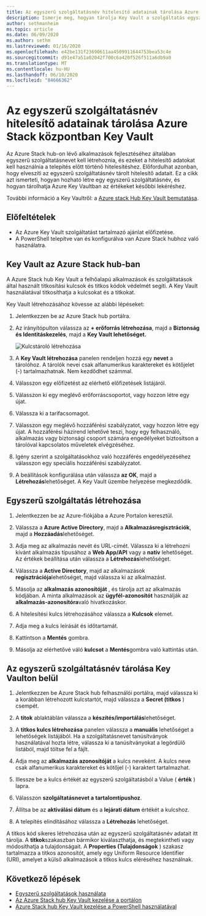 ```yaml
---
title: Az egyszerű szolgáltatásnév hitelesítő adatainak tárolása Azure Stack központban Key Vault
description: Ismerje meg, hogyan tárolja Key Vault a szolgáltatás egyszerű hitelesítő adatait Azure Stack hub-on
author: sethmanheim
ms.topic: article
ms.date: 06/09/2020
ms.author: sethm
ms.lastreviewed: 01/16/2020
ms.openlocfilehash: e42be131f23690611aa4509911644753bea53c4e
ms.sourcegitcommit: d91e47a51a02042f700c6a420f526f511a6db9a0
ms.translationtype: MT
ms.contentlocale: hu-HU
ms.lasthandoff: 06/10/2020
ms.locfileid: "84666362"
---
```

# <a name="store-service-principal-credentials-in-azure-stack-hub-key-vault"></a>Az egyszerű szolgáltatásnév hitelesítő adatainak tárolása Azure Stack központban Key Vault

Az Azure Stack hub-on lévő alkalmazások fejlesztéséhez általában egyszerű szolgáltatásnevet kell létrehoznia, és ezeket a hitelesítő adatokat kell használnia a telepítés előtt történő hitelesítéshez. Előfordulhat azonban, hogy elveszíti az egyszerű szolgáltatásnév tárolt hitelesítő adatait. Ez a cikk azt ismerteti, hogyan hozható létre egy egyszerű szolgáltatásnév, és hogyan tárolhatja Azure Key Vaultban az értékeket későbbi lekéréshez.

További információ a Key Vaultről: a [Azure stack Hub Key Vault bemutatása](azure-stack-key-vault-intro.md).

## <a name="prerequisites"></a>Előfeltételek

- Az Azure Key Vault szolgáltatást tartalmazó ajánlat előfizetése.
- A PowerShell telepítve van és konfigurálva van Azure Stack hubhoz való használatra.

## <a name="key-vault-in-azure-stack-hub"></a>Key Vault az Azure Stack hub-ban

A Azure Stack hub Key Vault a felhőalapú alkalmazások és szolgáltatások által használt titkosítási kulcsok és titkos kódok védelmét segíti. A Key Vault használatával titkosíthatja a kulcsokat és a titkokat.

Key Vault létrehozásához kövesse az alábbi lépéseket:

1. Jelentkezzen be az Azure Stack hub portálra.

2. Az irányítópulton válassza az **+ erőforrás létrehozása**, majd a **Biztonság és Identitáskezelés**, majd a **Key Vault lehetőséget.**

   ![Kulcstároló létrehozása](media/azure-stack-key-vault-store-credentials/create-key-vault.png)

3. A **Key Vault létrehozása** panelen rendeljen hozzá egy **nevet** a tárolóhoz. A tárolók nevei csak alfanumerikus karaktereket és kötőjelet (-) tartalmazhatnak. Nem kezdődhet számmal.

4. Válasszon egy előfizetést az elérhető előfizetések listájáról.

5. Válasszon ki egy meglévő erőforráscsoportot, vagy hozzon létre egy újat.

6. Válassza ki a tarifacsomagot.

7. Válasszon egy meglévő hozzáférési szabályzatot, vagy hozzon létre egy újat. A hozzáférési házirend lehetővé teszi, hogy egy felhasználó, alkalmazás vagy biztonsági csoport számára engedélyeket biztosítson a tárolóval kapcsolatos műveletek elvégzéséhez.

8. Igény szerint a szolgáltatásokhoz való hozzáférés engedélyezéséhez válasszon egy speciális hozzáférési szabályzatot.

9. A beállítások konfigurálása után válassza **az OK**, majd a **Létrehozás**lehetőséget. A Key Vault üzembe helyezése megkezdődik.

## <a name="create-a-service-principal"></a>Egyszerű szolgáltatás létrehozása

1. Jelentkezzen be az Azure-fiókjába a Azure Portalon keresztül.

2. Válassza a **Azure Active Directory**, majd a **Alkalmazásregisztrációk**, majd a **Hozzáadás**lehetőséget.

3. Adja meg az alkalmazás nevét és URL-címét. Válassza ki a létrehozni kívánt alkalmazás típusához a **Web App/API** vagy a **natív** lehetőséget. Az értékek beállítása után válassza a **Létrehozás**lehetőséget.

4. Válassza a **Active Directory**, majd az alkalmazások **regisztrációja**lehetőséget, majd válassza ki az alkalmazást.

5. Másolja az **alkalmazás azonosítóját** , és tárolja azt az alkalmazás kódjában. A minta alkalmazások az **ügyfél-azonosítót** használják az **alkalmazás-azonosítóra**való hivatkozáskor.

6. A hitelesítési kulcs létrehozásához válassza a **Kulcsok** elemet.

7. Adja meg a kulcs leírását és időtartamát.

8. Kattintson a **Mentés** gombra.

9. Másolja az elérhetővé váló **kulcsot** a **Mentés**gombra való kattintás után.

## <a name="store-the-service-principal-inside-key-vault"></a>Az egyszerű szolgáltatásnév tárolása Key Vaulton belül

1. Jelentkezzen be Azure Stack hub felhasználói portálra, majd válassza ki a korábban létrehozott kulcstartót, majd válassza a **Secret (titkos** ) csempét.

2. A **titok** ablaktáblán válassza a **készítés/importálás**lehetőséget.

3. A **titkos kulcs létrehozása** panelen válassza a **manuális** lehetőséget a lehetőségek listájából. Ha a szolgáltatásnevet tanúsítványok használatával hozta létre, válassza ki a tanúsítványokat a legördülő listából, majd töltse fel a fájlt.

4. Adja meg az **alkalmazás azonosítóját** a kulcs neveként. A kulcs neve csak alfanumerikus karaktereket és kötőjel (-) karaktert tartalmazhat.

5. Illessze be a kulcs értékét az egyszerű szolgáltatásból a Value ( **érték** ) lapra.

6. Válasszon **szolgáltatásnevet a** **tartalomtípushoz**.

7. Állítsa be az **aktiválási dátum** és a **lejárati dátum** értékét a kulcshoz.

8. A telepítés elindításához válassza a **Létrehozás** lehetőséget.

A titkos kód sikeres létrehozása után az egyszerű szolgáltatásnév adatait itt tárolja. A **titkok**szakaszban bármikor kiválaszthatja, és megtekintheti vagy módosíthatja a tulajdonságait. A **Properties (Tulajdonságok** ) szakasz tartalmazza a titkos azonosítót, amely egy Uniform Resource Identifier (URI), amelyet a külső alkalmazások a titkos kulcs eléréséhez használnak.

## <a name="next-steps"></a>Következő lépések

- [Egyszerű szolgáltatások használata](azure-stack-create-service-principals.md)
- [Az Azure Stack hub Key Vault kezelése a portálon](azure-stack-key-vault-manage-portal.md)  
- [Azure Stack hub Key Vault kezelése a PowerShell használatával](azure-stack-key-vault-manage-powershell.md)
